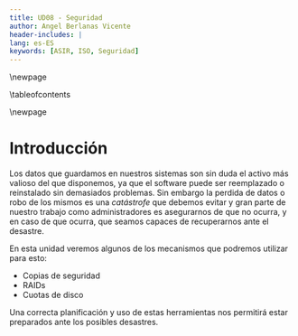 ```yaml
---
title: UD08 - Seguridad
author: Angel Berlanas Vicente
header-includes: |
lang: es-ES
keywords: [ASIR, ISO, Seguridad]
---
```


\newpage

\tableofcontents

\newpage

# Introducción

Los datos que guardamos en nuestros sistemas son sin duda el activo más valioso del que disponemos, ya que el software
puede ser reemplazado o reinstalado sin demasiados problemas. Sin embargo la perdida de datos o robo de los mismos es una _catástrofe_ que debemos evitar y gran parte de nuestro trabajo como administradores es asegurarnos de que no ocurra, 
y en caso de que ocurra, que seamos capaces de recuperarnos ante el desastre.

En esta unidad veremos algunos de los mecanismos que podremos utilizar para esto:

* Copias de seguridad
* RAIDs
* Cuotas de disco

Una correcta planificación y uso de estas herramientas nos permitirá estar preparados ante los posibles desastres.
